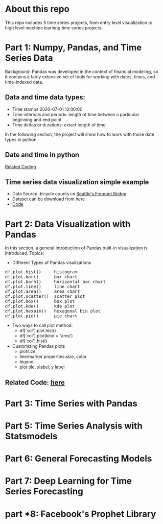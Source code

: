 # About this repo
This repo includes 5 time series projects, from entry level visualization to high level machine learning time series projects. 

# Part 1: Numpy, Pandas, and Time Series Data
Background: Pandas was developed in the context of financial modeling, so it contains a fairly extensive set of tools for working with dates, times, and time-indexed data.

## Data and time data types:
* Time stamps 2020-07-01 12:00:00
* Time intervals and periods: length of time between a particular beginning and end point
* Time deltas or durations: extact length of time

In the following section, the project will show how to work with those date types in python.
## Date and time in python
[Related Coding](https://github.com/xiaomiaoright/TimeSeriesProjects/blob/master/NumpyPandasTimeSeries.ipynb)

## Time series data visualization simple example
* Data Source:  bicycle counts on [Seattle's Fremont Bridge](http://www.openstreetmap.org/#map=17/47.64813/-122.34965)
* Dataset can be download from [here](https://data.seattle.gov/Transportation/Fremont-Bridge-Hourly-Bicycle-Counts-by-Month-Octo/65db-xm6k)
* [Code](https://github.com/xiaomiaoright/TimeSeriesProjects/blob/master/TimeSeriesDataVisualization.ipynb)

# Part 2: Data Visualization with Pandas
In this section, a general introduction of Pandas built-in visualization is introduced. Topics:
* Different Types of Pandas visulizations
<pre>
df.plot.hist()     histogram
df.plot.bar()      bar chart
df.plot.barh()     horizontal bar chart
df.plot.line()     line chart
df.plot.area()     area chart
df.plot.scatter()  scatter plot
df.plot.box()      box plot 
df.plot.kde()      kde plot
df.plot.hexbin()   hexagonal bin plot
df.plot.pie()      pie chart
</pre>
* Two ways to call plot method:
    * df['col'].plot.hist()
    * df['col'].plot(kind = 'area')
    * df['col'].hist()
* Customizing Pandas plots
    * plotsize
    * line/marker properties:size, color
    * legend
    * plot tile, xlabel, y label
## Related Code: [here](https://github.com/xiaomiaoright/TimeSeriesProjects/blob/master/PandasDataVisualization.ipynb)

# Part 3: Time Series with Pandas


# Part 5: Time Series Analysis with Statsmodels

# Part 6: General Forecasting Models

# Part 7: Deep Learning for Time Series Forecasting

# part *8: Facebook's Prophet Library
